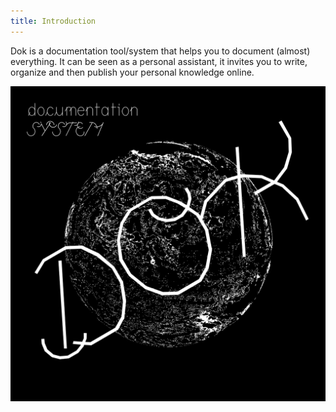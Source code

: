 ```yaml
---
title: Introduction
---
```


Dok is a documentation tool/system that helps you to document (almost) everything. It can be seen as a personal assistant, it invites you to write, organize and then publish your personal knowledge online.

![](dok-system-min.png)